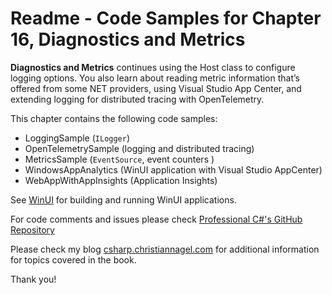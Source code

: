 # Readme - Code Samples for Chapter 16, Diagnostics and Metrics

**Diagnostics and Metrics** continues using the Host class to configure logging options. You also learn about reading metric information that’s offered from some NET providers, using Visual Studio App Center, and extending logging for distributed tracing with OpenTelemetry.

This chapter contains the following code samples:

* LoggingSample (`ILogger`)
* OpenTelemetrySample (logging and distributed tracing)
* MetricsSample (`EventSource`, event counters )
* WindowsAppAnalytics (WinUI application with Visual Studio AppCenter)
* WebAppWithAppInsights (Application Insights)

See [WinUI](../../WinUI.md) for building and running WinUI applications.

For code comments and issues please check [Professional C#'s GitHub Repository](https://github.com/ProfessionalCSharp/ProfessionalCSharp2021)

Please check my blog [csharp.christiannagel.com](https://csharp.christiannagel.com "csharp.christiannagel.com") for additional information for topics covered in the book.

Thank you!